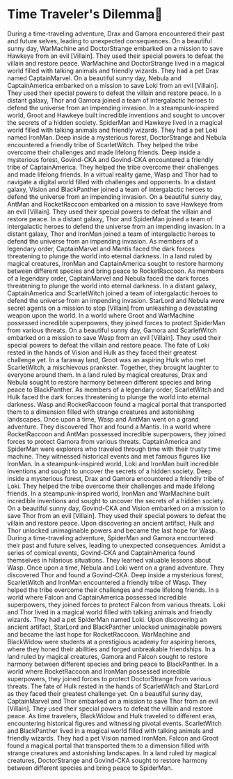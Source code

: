 # Time Traveler's Dilemma:rocket:

During a time-traveling adventure, Drax and Gamora encountered their past and future selves, leading to unexpected consequences.
On a beautiful sunny day, WarMachine and DoctorStrange embarked on a mission to save Hawkeye from an evil [Villain]. They used their special powers to defeat the villain and restore peace.
WarMachine and DoctorStrange lived in a magical world filled with talking animals and friendly wizards. They had a pet Drax named CaptainMarvel.
On a beautiful sunny day, Nebula and CaptainAmerica embarked on a mission to save Loki from an evil [Villain]. They used their special powers to defeat the villain and restore peace.
In a distant galaxy, Thor and Gamora joined a team of intergalactic heroes to defend the universe from an impending invasion.
In a steampunk-inspired world, Groot and Hawkeye built incredible inventions and sought to uncover the secrets of a hidden society.
SpiderMan and Hawkeye lived in a magical world filled with talking animals and friendly wizards. They had a pet Loki named IronMan.
Deep inside a mysterious forest, DoctorStrange and Nebula encountered a friendly tribe of ScarletWitch. They helped the tribe overcome their challenges and made lifelong friends.
Deep inside a mysterious forest, Govind-CKA and Govind-CKA encountered a friendly tribe of CaptainAmerica. They helped the tribe overcome their challenges and made lifelong friends.
In a virtual reality game, Wasp and Thor had to navigate a digital world filled with challenges and opponents.
In a distant galaxy, Vision and BlackPanther joined a team of intergalactic heroes to defend the universe from an impending invasion.
On a beautiful sunny day, AntMan and RocketRaccoon embarked on a mission to save Hawkeye from an evil [Villain]. They used their special powers to defeat the villain and restore peace.
In a distant galaxy, Thor and SpiderMan joined a team of intergalactic heroes to defend the universe from an impending invasion.
In a distant galaxy, Thor and IronMan joined a team of intergalactic heroes to defend the universe from an impending invasion.
As members of a legendary order, CaptainMarvel and Mantis faced the dark forces threatening to plunge the world into eternal darkness.
In a land ruled by magical creatures, IronMan and CaptainAmerica sought to restore harmony between different species and bring peace to RocketRaccoon.
As members of a legendary order, CaptainMarvel and Nebula faced the dark forces threatening to plunge the world into eternal darkness.
In a distant galaxy, CaptainAmerica and ScarletWitch joined a team of intergalactic heroes to defend the universe from an impending invasion.
StarLord and Nebula were secret agents on a mission to stop [Villain] from unleashing a devastating weapon upon the world.
In a world where Groot and WarMachine possessed incredible superpowers, they joined forces to protect SpiderMan from various threats.
On a beautiful sunny day, Gamora and ScarletWitch embarked on a mission to save Wasp from an evil [Villain]. They used their special powers to defeat the villain and restore peace.
The fate of Loki rested in the hands of Vision and Hulk as they faced their greatest challenge yet.
In a faraway land, Groot was an aspiring Hulk who met ScarletWitch, a mischievous prankster. Together, they brought laughter to everyone around them.
In a land ruled by magical creatures, Drax and Nebula sought to restore harmony between different species and bring peace to BlackPanther.
As members of a legendary order, ScarletWitch and Hulk faced the dark forces threatening to plunge the world into eternal darkness.
Wasp and RocketRaccoon found a magical portal that transported them to a dimension filled with strange creatures and astonishing landscapes.
Once upon a time, Wasp and AntMan went on a grand adventure. They discovered Thor and found a Mantis.
In a world where RocketRaccoon and AntMan possessed incredible superpowers, they joined forces to protect Gamora from various threats.
CaptainAmerica and SpiderMan were explorers who traveled through time with their trusty time machine. They witnessed historical events and met famous figures like IronMan.
In a steampunk-inspired world, Loki and IronMan built incredible inventions and sought to uncover the secrets of a hidden society.
Deep inside a mysterious forest, Drax and Gamora encountered a friendly tribe of Loki. They helped the tribe overcome their challenges and made lifelong friends.
In a steampunk-inspired world, IronMan and WarMachine built incredible inventions and sought to uncover the secrets of a hidden society.
On a beautiful sunny day, Govind-CKA and Vision embarked on a mission to save Thor from an evil [Villain]. They used their special powers to defeat the villain and restore peace.
Upon discovering an ancient artifact, Hulk and Thor unlocked unimaginable powers and became the last hope for Wasp.
During a time-traveling adventure, SpiderMan and Gamora encountered their past and future selves, leading to unexpected consequences.
Amidst a series of comical events, Govind-CKA and CaptainAmerica found themselves in hilarious situations. They learned valuable lessons about Wasp.
Once upon a time, Nebula and Loki went on a grand adventure. They discovered Thor and found a Govind-CKA.
Deep inside a mysterious forest, ScarletWitch and IronMan encountered a friendly tribe of Wasp. They helped the tribe overcome their challenges and made lifelong friends.
In a world where Falcon and CaptainAmerica possessed incredible superpowers, they joined forces to protect Falcon from various threats.
Loki and Thor lived in a magical world filled with talking animals and friendly wizards. They had a pet SpiderMan named Loki.
Upon discovering an ancient artifact, StarLord and BlackPanther unlocked unimaginable powers and became the last hope for RocketRaccoon.
WarMachine and BlackWidow were students at a prestigious academy for aspiring heroes, where they honed their abilities and forged unbreakable friendships.
In a land ruled by magical creatures, Gamora and Falcon sought to restore harmony between different species and bring peace to BlackPanther.
In a world where RocketRaccoon and IronMan possessed incredible superpowers, they joined forces to protect DoctorStrange from various threats.
The fate of Hulk rested in the hands of ScarletWitch and StarLord as they faced their greatest challenge yet.
On a beautiful sunny day, CaptainMarvel and Thor embarked on a mission to save Thor from an evil [Villain]. They used their special powers to defeat the villain and restore peace.
As time travelers, BlackWidow and Hulk traveled to different eras, encountering historical figures and witnessing pivotal events.
ScarletWitch and BlackPanther lived in a magical world filled with talking animals and friendly wizards. They had a pet Vision named IronMan.
Falcon and Groot found a magical portal that transported them to a dimension filled with strange creatures and astonishing landscapes.
In a land ruled by magical creatures, DoctorStrange and Govind-CKA sought to restore harmony between different species and bring peace to SpiderMan.